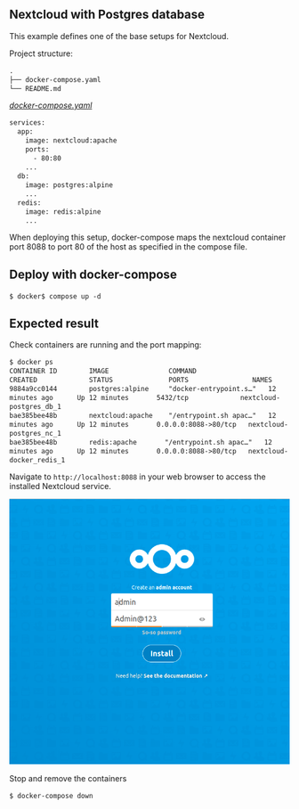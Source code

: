 ## Nextcloud with Postgres database
This example defines one of the base setups for Nextcloud.

Project structure:
```
.
├── docker-compose.yaml
└── README.md
```

[_docker-compose.yaml_](docker-compose.yaml)
```
services:
  app:
    image: nextcloud:apache
    ports:
      - 80:80
    ...
  db:
    image: postgres:alpine
    ...
  redis:
    image: redis:alpine
    ...
```

When deploying this setup, docker-compose maps the nextcloud container port 8088 to
port 80 of the host as specified in the compose file.

## Deploy with docker-compose

```
$ docker$ compose up -d
```


## Expected result

Check containers are running and the port mapping:
```
$ docker ps
CONTAINER ID        IMAGE               COMMAND                  CREATED             STATUS              PORTS                NAMES
9884a9cc0144        postgres:alpine     "docker-entrypoint.s…"   12 minutes ago      Up 12 minutes       5432/tcp             nextcloud-postgres_db_1
bae385bee48b        nextcloud:apache    "/entrypoint.sh apac…"   12 minutes ago      Up 12 minutes       0.0.0.0:8088->80/tcp   nextcloud-postgres_nc_1
bae385bee48b        redis:apache       "/entrypoint.sh apac…"   12 minutes ago      Up 12 minutes       0.0.0.0:8088->80/tcp   nextcloud-docker_redis_1
```

Navigate to `http://localhost:8088` in your web browser to access the installed
Nextcloud service.

![page](1_Create_admin_account.png)

Stop and remove the containers

```
$ docker-compose down
